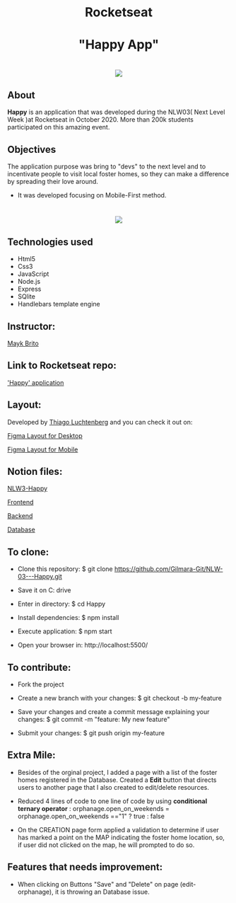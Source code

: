 
<h1 align="center">Rocketseat</h1>

<h1 align="center"><b>"Happy App"</b></h1>


<h1 align="center">
    <img src="https://ik.imagekit.io/cnbmdh4b9w/happy_UDplG-aYL.png">
</h1>


## About
**Happy** is an application that was developed during the NLW03( Next Level Week )at Rocketseat in October 2020. More than 200k students participated on this amazing event. 

## Objectives
The application purpose was bring to "devs" to the next level and to incentivate people to visit local foster homes, so they can make a difference by spreading their love around. 

- It was developed focusing on Mobile-First method. 


<h1 align="center">
<img src="https://ik.imagekit.io/cnbmdh4b9w/ezgif.com-gif-maker__1__Gipx02J12.gif"></h1>


## Technologies used
- Html5 
- Css3 
- JavaScript 
- Node.js 
- Express
- SQlite
- Handlebars template engine



## Instructor: 
[Mayk Brito](https://github.com/maykbrito)

## Link to Rocketseat repo:
['Happy' application](https://github.com/rocketseat-education/nlw-03-discovery)

## Layout: 
Developed by [Thiago Luchtenberg](https://www.instagram.com/tiagoluchtenberg/) and you can check it out on:

[Figma Layout for Desktop](https://www.figma.com/file/XYb2tha1gU5M8vTwTUmjNx/Happy-Web-(Copy)?node-id=0%3A1)

[Figma Layout for Mobile](https://www.figma.com/file/XYb2tha1gU5M8vTwTUmjNx/Happy-Web-(Copy)?node-id=0%3A1)


## Notion files:

[NLW3-Happy](https://www.notion.so/NLW-Discovery-03-628a2c1b9ac744e28fad80046b699aab)

[Frontend](https://www.notion.so/Front-end-010548f316d04d65a0d8b72865874ed1)

[Backend](https://www.notion.so/Back-end-ff655163e56b4927ae7a7a4e08049e64)

[Database](https://www.notion.so/Banco-de-Dados-ba70111f89924bda94bb1016f12df8c8)
## To clone: 



- Clone this repository:
$ git clone https://github.com/Gilmara-Git/NLW-03---Happy.git 

- Save it on C: drive
- Enter in directory: $ cd Happy

- Install dependencies: $ npm install

- Execute application: $ npm start

- Open your browser in: http://localhost:5500/


## To contribute:
- Fork the project 

- Create a new branch with your changes: $ git checkout -b my-feature

- Save your changes and create a commit message explaining your changes: $ git commit -m "feature: My new feature"

- Submit your changes: $ git push origin my-feature

## Extra Mile:
- Besides of the orginal project, I added a page with a list of the foster homes registered in the Database. Created a **Edit** button that directs users to another page that I also created to edit/delete resources.

- Reduced 4 lines of code to one line of code by using **conditional ternary operator** : orphanage.open_on_weekends = orphanage.open_on_weekends =="1" ? true : false



- On the CREATION page form applied a validation to determine if user has marked a point on the MAP indicating the foster home location, so, if user did not clicked on the map, he will prompted to do so.

## Features that needs improvement:
- When clicking on Buttons "Save" and "Delete" on page (edit-orphanage), it is throwing an Database issue. 


